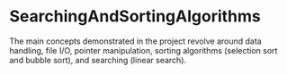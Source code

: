 # SearchingAndSortingAlgorithms
The main concepts demonstrated in the project revolve around data handling, file I/O, pointer manipulation, sorting algorithms (selection sort and bubble sort), and searching (linear search).
